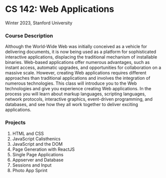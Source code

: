 # CS 142: Web Applications
Winter 2023, Stanford University

### Course Description
Although the World-Wide Web was initially conceived as a vehicle for delivering documents, it is now being used as a platform for sophisticated interactive applications, displacing the traditional mechanism of installable binaries. Web-based applications offer numerous advantages, such as instant access, automatic upgrades, and opportunities for collaboration on a massive scale. However, creating Web applications requires different approaches than traditional applications and involves the integration of numerous technologies. This class will introduce you to the Web technologies and give you experience creating Web applications. In the process you will learn about markup languages, scripting languages, network protocols, interactive graphics, event-driven programming, and databases, and see how they all work together to deliver exciting applications.

### Projects
1. HTML and CSS
2. JavaScript Calisthenics
3. JavaScript and the DOM
4. Page Generation with ReactJS
5. Single Page Applications
6. Appserver and Database
7. Sessions and Input
8. Photo App Sprint

